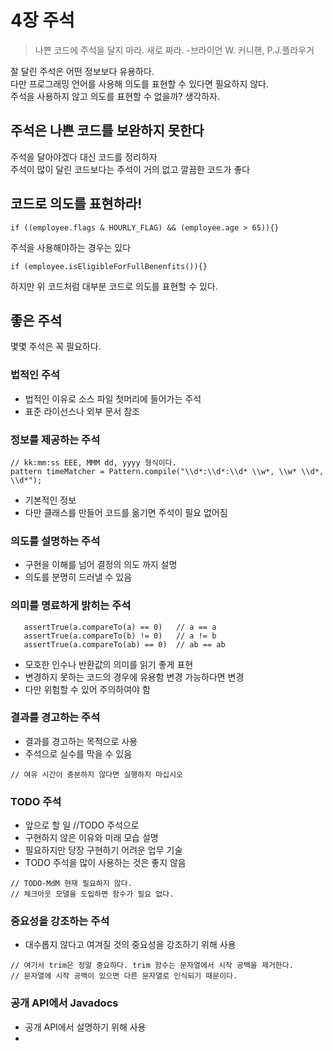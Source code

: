 # 4장 주석
> 나쁜 코드에 주석을 달지 마라. 새로 짜라. -브라이언 W. 커니핸, P.J.플라우거  


잘 달린 주석은 어떤 정보보다 유용하다.  
다만 프로그래밍 언어를 사용해 의도를 표현할 수 있다면 필요하지 않다.  
주석을 사용하지 않고 의도를 표현할 수 없을까? 생각하자.  

## 주석은 나쁜 코드를 보완하지 못한다
주석을 달아야겠다 대신 코드를 정리하자  
주석이 많이 달린 코드보다는 주석이 거의 없고 깔끔한 코드가 좋다  

## 코드로 의도를 표현하라!
```
if ((employee.flags & HOURLY_FLAG) && (employee.age > 65)){}
```
주석을 사용해야하는 경우는 있다  
```
if (employee.isEligibleForFullBenenfits()){}
```
하지만 위 코드처럼 대부분 코드로 의도를 표현할 수 있다.  

## 좋은 주석
몇몇 주석은 꼭 필요하다.  

### 법적인 주석
- 법적인 이유로 소스 파일 첫머리에 들어가는 주석
- 표준 라이선스나 외부 문서 참조
### 정보를 제공하는 주석
```
// kk:mm:ss EEE, MMM dd, yyyy 형식이다.   
pattern timeMatcher = Pattern.compile("\\d*:\\d*:\\d* \\w*, \\w* \\d*, \\d*");
```
- 기본적인 정보
- 다만 클래스를 만들어 코드를 옮기면 주석이 필요 없어짐

### 의도를 설명하는 주석
- 구현을 이해를 넘어 결정의 의도 까지 설명
- 의도를 분명히 드러낼 수 있음

### 의미를 명료하게 밝히는 주석
```
   assertTrue(a.compareTo(a) == 0)   // a == a
   assertTrue(a.compareTo(b) != 0)   // a != b
   assertTrue(a.compareTo(ab) == 0)  // ab == ab
   ```
- 모호한 인수나 반환값의 의미를 읽기 좋게 표현
- 변경하지 못하는 코드의 경우에 유용함 변경 가능하다면 변경
- 다만 위험할 수 있어 주의하여야 함

### 결과를 경고하는 주석
- 결과를 경고하는 목적으로 사용
- 주석으로 실수를 막을 수 있음
```
// 여유 시간이 충분하지 않다면 실행하지 마십시오   
```

### TODO 주석
- 앞으로 할 일 //TODO 주석으로 
- 구현하지 않은 이유와 미래 모습 설명
- 필요하지만 당장 구현하기 어려운 업무 기술
- TODO 주석을 많이 사용하는 것은 좋지 않음
```
// TODO-MdM 현재 필요하지 않다.
// 체크아웃 모델을 도입하면 함수가 필요 없다.
```

### 중요성을 강조하는 주석
- 대수롭지 않다고 여겨질 것의 중요성을 강조하기 위해 사용
```
// 여기서 trim은 정말 중요하다. trim 함수는 문자열에서 시작 공백을 제거한다.   
// 문자열에 시작 공백이 있으면 다른 문자열로 인식되기 때문이다.  
```

### 공개 API에서 Javadocs
- 공개 API에서 설명하기 위해 사용
- 




